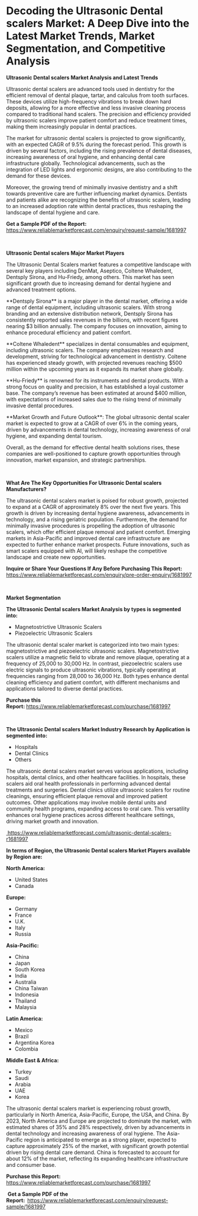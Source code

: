 <p><h1>Decoding the Ultrasonic Dental scalers Market: A Deep Dive into the Latest Market Trends, Market Segmentation, and Competitive Analysis</h1></p><p><strong>Ultrasonic Dental scalers Market Analysis and Latest Trends</strong></p>
<p><p>Ultrasonic dental scalers are advanced tools used in dentistry for the efficient removal of dental plaque, tartar, and calculus from tooth surfaces. These devices utilize high-frequency vibrations to break down hard deposits, allowing for a more effective and less invasive cleaning process compared to traditional hand scalers. The precision and efficiency provided by ultrasonic scalers improve patient comfort and reduce treatment times, making them increasingly popular in dental practices.</p><p>The market for ultrasonic dental scalers is projected to grow significantly, with an expected CAGR of 9.5% during the forecast period. This growth is driven by several factors, including the rising prevalence of dental diseases, increasing awareness of oral hygiene, and enhancing dental care infrastructure globally. Technological advancements, such as the integration of LED lights and ergonomic designs, are also contributing to the demand for these devices. </p><p>Moreover, the growing trend of minimally invasive dentistry and a shift towards preventive care are further influencing market dynamics. Dentists and patients alike are recognizing the benefits of ultrasonic scalers, leading to an increased adoption rate within dental practices, thus reshaping the landscape of dental hygiene and care.</p></p>
<p><strong>Get a Sample PDF of the Report:&nbsp;</strong> <a href="https://www.reliablemarketforecast.com/enquiry/request-sample/1681997?utm_campaign=3544&utm_medium=2&utm_source=Github&utm_content=ia&utm_term=16042025&utm_id=ultrasonic-dental-scalers">https://www.reliablemarketforecast.com/enquiry/request-sample/1681997</a></p>
<p>&nbsp;</p>
<p><strong>Ultrasonic Dental scalers Major Market Players</strong></p>
<p><p>The Ultrasonic Dental Scalers market features a competitive landscape with several key players including DenMat, Aseptico, Coltene Whaledent, Dentsply Sirona, and Hu-Friedy, among others. This market has seen significant growth due to increasing demand for dental hygiene and advanced treatment options.</p><p>**Dentsply Sirona** is a major player in the dental market, offering a wide range of dental equipment, including ultrasonic scalers. With strong branding and an extensive distribution network, Dentsply Sirona has consistently reported sales revenues in the billions, with recent figures nearing $3 billion annually. The company focuses on innovation, aiming to enhance procedural efficiency and patient comfort.</p><p>**Coltene Whaledent** specializes in dental consumables and equipment, including ultrasonic scalers. The company emphasizes research and development, striving for technological advancement in dentistry. Coltene has experienced steady growth, with projected revenues reaching $500 million within the upcoming years as it expands its market share globally.</p><p>**Hu-Friedy** is renowned for its instruments and dental products. With a strong focus on quality and precision, it has established a loyal customer base. The company’s revenue has been estimated at around $400 million, with expectations of increased sales due to the rising trend of minimally invasive dental procedures.</p><p>**Market Growth and Future Outlook**: The global ultrasonic dental scaler market is expected to grow at a CAGR of over 6% in the coming years, driven by advancements in dental technology, increasing awareness of oral hygiene, and expanding dental tourism.</p><p>Overall, as the demand for effective dental health solutions rises, these companies are well-positioned to capture growth opportunities through innovation, market expansion, and strategic partnerships.</p></p>
<p>&nbsp;</p>
<p><strong>What Are The Key Opportunities For Ultrasonic Dental scalers Manufacturers?</strong></p>
<p><p>The ultrasonic dental scalers market is poised for robust growth, projected to expand at a CAGR of approximately 8% over the next five years. This growth is driven by increasing dental hygiene awareness, advancements in technology, and a rising geriatric population. Furthermore, the demand for minimally invasive procedures is propelling the adoption of ultrasonic scalers, which offer efficient plaque removal and patient comfort. Emerging markets in Asia-Pacific and improved dental care infrastructure are expected to further enhance market prospects. Future innovations, such as smart scalers equipped with AI, will likely reshape the competitive landscape and create new opportunities.</p></p>
<p><strong>Inquire or Share Your Questions If Any Before Purchasing This Report:</strong> <a href="https://www.reliablemarketforecast.com/enquiry/pre-order-enquiry/1681997?utm_campaign=3544&utm_medium=2&utm_source=Github&utm_content=ia&utm_term=16042025&utm_id=ultrasonic-dental-scalers">https://www.reliablemarketforecast.com/enquiry/pre-order-enquiry/1681997</a></p>
<p>&nbsp;</p>
<p><strong>Market Segmentation</strong></p>
<p><strong>The Ultrasonic Dental scalers Market Analysis by types is segmented into:</strong></p>
<p><ul><li>Magnetostrictive Ultrasonic Scalers</li><li>Piezoelectric Ultrasonic Scalers</li></ul></p>
<p><p>The ultrasonic dental scaler market is categorized into two main types: magnetostrictive and piezoelectric ultrasonic scalers. Magnetostrictive scalers utilize a magnetic field to vibrate and remove plaque, operating at a frequency of 25,000 to 30,000 Hz. In contrast, piezoelectric scalers use electric signals to produce ultrasonic vibrations, typically operating at frequencies ranging from 28,000 to 36,000 Hz. Both types enhance dental cleaning efficiency and patient comfort, with different mechanisms and applications tailored to diverse dental practices.</p></p>
<p><strong>Purchase this Report:&nbsp;</strong><a href="https://www.reliablemarketforecast.com/purchase/1681997?utm_campaign=3544&utm_medium=2&utm_source=Github&utm_content=ia&utm_term=16042025&utm_id=ultrasonic-dental-scalers">https://www.reliablemarketforecast.com/purchase/1681997</a></p>
<p>&nbsp;</p>
<p><strong>The Ultrasonic Dental scalers Market Industry Research by Application is segmented into:</strong></p>
<p><ul><li>Hospitals</li><li>Dental Clinics</li><li>Others</li></ul></p>
<p><p>The ultrasonic dental scalers market serves various applications, including hospitals, dental clinics, and other healthcare facilities. In hospitals, these scalers aid oral health professionals in performing advanced dental treatments and surgeries. Dental clinics utilize ultrasonic scalers for routine cleanings, ensuring efficient plaque removal and improved patient outcomes. Other applications may involve mobile dental units and community health programs, expanding access to oral care. This versatility enhances oral hygiene practices across different healthcare settings, driving market growth and innovation.</p></p>
<p><a href="https://www.reliablemarketforecast.com/ultrasonic-dental-scalers-r1681997?utm_campaign=3544&utm_medium=2&utm_source=Github&utm_content=ia&utm_term=16042025&utm_id=ultrasonic-dental-scalers">&nbsp;https://www.reliablemarketforecast.com/ultrasonic-dental-scalers-r1681997</a></p>
<p><strong>In terms of Region, the Ultrasonic Dental scalers Market Players available by Region are:</strong></p>
<p>
    <p> <strong> North America: </strong>
        <ul>
            <li>United States</li>
            <li>Canada</li>
        </ul>
        </p> 
    <p> <strong> Europe: </strong>
        <ul>
            <li>Germany</li>
            <li>France</li>
            <li>U.K.</li>
            <li>Italy</li>
            <li>Russia</li>
        </ul>
        </p> 
    <p> <strong> Asia-Pacific: </strong>
        <ul>
            <li>China</li>
            <li>Japan</li>
            <li>South Korea</li>
            <li>India</li>
            <li>Australia</li>
            <li>China Taiwan</li>
            <li>Indonesia</li>
            <li>Thailand</li>
            <li>Malaysia</li>
        </ul>
        </p> 
    <p> <strong> Latin America: </strong>
        <ul>
            <li>Mexico</li>
            <li>Brazil</li>
            <li>Argentina Korea</li>
            <li>Colombia</li>
        </ul>
        </p> 
    <p> <strong> Middle East & Africa: </strong>
        <ul>
            <li>Turkey</li>
            <li>Saudi</li>
            <li>Arabia</li>
            <li>UAE</li>
            <li>Korea</li>
        </ul>
    </p>
    </p>
<p><p>The ultrasonic dental scalers market is experiencing robust growth, particularly in North America, Asia-Pacific, Europe, the USA, and China. By 2023, North America and Europe are projected to dominate the market, with estimated shares of 35% and 28% respectively, driven by advancements in dental technology and increasing awareness of oral hygiene. The Asia-Pacific region is anticipated to emerge as a strong player, expected to capture approximately 25% of the market, with significant growth potential driven by rising dental care demand. China is forecasted to account for about 12% of the market, reflecting its expanding healthcare infrastructure and consumer base.</p></p>
<p><strong>Purchase this Report: </strong><a href="https://www.reliablemarketforecast.com/purchase/1681997?utm_campaign=3544&utm_medium=2&utm_source=Github&utm_content=ia&utm_term=16042025&utm_id=ultrasonic-dental-scalers">https://www.reliablemarketforecast.com/purchase/1681997</a></p>
<p>&nbsp;<strong>Get a Sample PDF of the Report:&nbsp;&nbsp;</strong><a href="https://www.reliablemarketforecast.com/enquiry/request-sample/1681997?utm_campaign=3544&utm_medium=2&utm_source=Github&utm_content=ia&utm_term=16042025&utm_id=ultrasonic-dental-scalers">https://www.reliablemarketforecast.com/enquiry/request-sample/1681997</a></p>
<p><strong></strong></p>
<p><p></p><p></p><p></p></p>